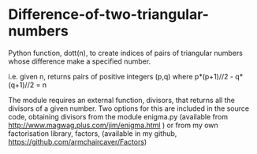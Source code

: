 # Difference-of-two-triangular-numbers
Python function, dott(n), to create indices of pairs of triangular numbers whose difference make a specified number.

i.e.  given n, returns pairs of positive integers (p,q) where p*(p+1)//2 - q*(q+1)//2 = n

The module requires an external function, divisors, that returns all the divisors of a given number.
Two options for this are included in the source code, obtaining divisors from the module enigma.py (available from 
http://www.magwag.plus.com/jim/enigma.html ) or from my own factorisation library, factors, (available in my github, https://github.com/armchaircaver/Factors)

